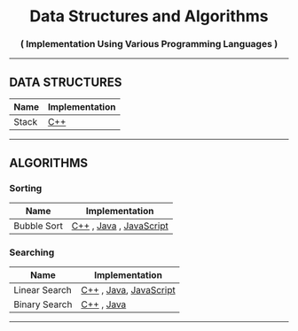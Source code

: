 <h1 align="center">Data Structures and Algorithms</h1>
<h3 align="center">( Implementation Using Various Programming Languages )</h3>

<hr />

<h2>DATA STRUCTURES</h2>

| Name | Implementation |
| --- | --- |
| Stack | [C++](./C++/Data%20Structures/Stack.cpp) |

<hr />

<h2>ALGORITHMS</h2>

<h3>Sorting</h3>

| Name | Implementation |
| --- | --- |
| Bubble Sort | [C++](./C++/Algorithms/Sorting/Bubble_Sort.cpp) , [Java](./Java/Algorithms/Sorting/Bubble_Sort.java) , [JavaScript](./JavaScript/Algorithms/Sorting/Bubble_Sort.js) |

<h3>Searching</h3>

| Name | Implementation |
| --- | --- |
| Linear Search | [C++](./C++/Algorithms/Searching/Linear_Search.cpp) , [Java](./Java/Algorithms/Searching/Linear_Search.java), [JavaScript](./JavaScript/Algorithms/Searching/Linear_Search.js) |
| Binary Search | [C++](./C++/Algorithms/Searching/Binary_Search.cpp) , [Java](./Java/Algorithms/Searching/Binary_Search.java) |

<hr />
